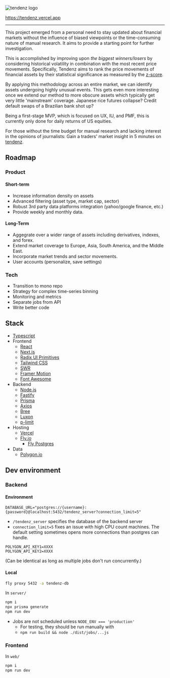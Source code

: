 ![tendenz logo](https://github.com/Clueed/tendenz/assets/7318830/080c9e2e-da2e-46f2-982c-9bf4fba90300#gh-dark-mode-only)

https://tendenz.vercel.app

---


This project emerged from a personal need to stay updated about financial markets without the influence of biased viewpoints or the time-consuming nature of manual research. It aims to provide a starting point for further investigation.

This is accomplished by improving upon _the biggest winners/losers_ by considering historical volatility in combination with the most recent price movements. Specifically, Tendenz aims to rank the price movements of financial assets by their statistical significance as measured by the [z-score](https://tendenz.vercel.app/docs/statistical-significants).

By applying this methodology across an entire market, we can identify assets undergoing highly unusual events. This gets even more interesting once we extend our method to more obscure assets which typically get very little 'mainstream' coverage. Japanese rice futures collapse? Credit default swaps of a Brazilian bank shot up?


Being a first-stage MVP, which is focused on UX, IU, and PMF, this is currently only done for daily returns of US equities.


For those without the time budget for manual research and lacking interest in the opinions of journalists: Gain a traders' market insight in 5 minutes on [tendenz](https://tendenz.vercel.app).

## Roadmap
### Product
#### Short-term
- Increase information density on assets
- Advanced filtering (asset type, market cap, sector)
- Robust 3rd party data platforms integration (yahoo/google finance, etc.)
- Provide weekly and monthly data.
#### Long-Term
- Aggegrate over a wider range of assets including derivatives, indexes, and forex.
- Extend market coverage to Europe, Asia, South America, and the Middle East.
- Incorporate market trends and sector movements. 
- User accounts (personalize, save settings)

### Tech
- Transition to mono repo
- Strategy for complex time-series binning
- Monitoring and metrics
- Separate jobs from API 
- Write better code

## Stack
- [Typescript](https://www.typescriptlang.org/) 
- Frontend
    - [React](https://reactjs.org/)
    - [Next.js](https://nextjs.org/)
    - [Radix UI Primitives](https://www.radix-ui.com/primitives)
    - [Tailwind CSS](https://tailwindcss.com/)
    - [SWR](https://swr.vercel.app/)
    - [Framer Motion](https://www.framer.com/motion/)
    - [Font Awesome](https://fontawesome.com/)
- Backend
    - [Node.js](https://nodejs.org/)
    - [Fastify](https://www.fastify.io/)
    - [Prisma](https://www.prisma.io/)
    - [Axios](https://axios-http.com/)
    - [Bree](https://github.com/breejs/bree)
    - [Luxon](https://moment.github.io/luxon/)
    - [p-limit](https://github.com/sindresorhus/p-limit)
- Hosting
    - [Vercel](https://vercel.com/)
    - [Fly.io](https://fly.io/)
        - [Fly Postgres](https://fly.io/docs/postgres/)
- Data
    - [Polygon.io](https://polygon.io/)


## Dev environment

### Backend
#### Environment

```env
DATABASE_URL="postgres://{username}:{password}@localhost:5432/tendenz_server?connection_limit=5"
```

- `/tendenz_server` specifies the database of the backend server
- `connection_limit=5` fixes an issue with high CPU count machines. The default setting sometimes opens more connections than postgres can handle.

```
POLYGON_API_KEY1=XXXX
POLYGON_API_KEY2=XXXX
```
(Can be identical as long as multiple jobs don't run concurrently.)

#### Local
```sh
fly proxy 5432 -a tendenz-db
```

In `server/`

```sh
npm i
npx prisma generate
npm run dev
```

- Jobs are not scheduled unless `NODE_ENV === 'production'`
    - For testing, they should be run manually with
    - `npm run build && node ./dist/jobs/...js` 

### Frontend
In `web/`

```sh
npm i
npm run dev
```